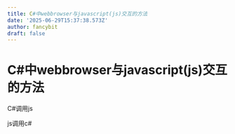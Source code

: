 ```yaml
---
title: C#中webbrowser与javascript(js)交互的方法
date: '2025-06-29T15:37:38.573Z'
author: fancybit
draft: false
---
```

<div class="header"><h1 class="single-title animate__animated animate__pulse animate__faster">C#中webbrowser与javascript(js)交互的方法</h1></div>

<div class="content" id="content"><p>C#调用js</p><!-- raw HTML omitted --><!-- raw HTML omitted --><p>js调用c#</p><!-- raw HTML omitted --><!-- raw HTML omitted --><blockquote></blockquote></div>

